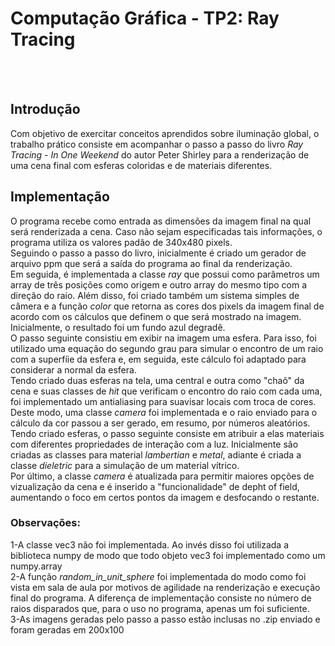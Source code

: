 # Computação Gráfica - TP2: Ray Tracing
<br>
<br>

## Introdução

Com objetivo de exercitar conceitos aprendidos sobre iluminação global, o trabalho prático consiste em acompanhar o passo a passo do livro *Ray Tracing - In One Weekend* do autor Peter Shirley para a renderização de uma cena final com esferas coloridas e de materiais diferentes.<br>

## Implementação

O programa recebe como entrada as dimensões da imagem final na qual será renderizada a cena. Caso não sejam especificadas tais informações, o programa utiliza os valores padão de 340x480 pixels.<br>
Seguindo o passo a passo do livro, inicialmente é criado um gerador de arquivo ppm que será a saída do programa ao final da renderização.<br>
Em seguida, é implementada a classe *ray* que possui como parâmetros um array de três posições como origem e outro array do mesmo tipo com a direção do raio. Além disso, foi criado também um sistema simples de câmera e a função *color* que retorna as cores dos pixels da imagem final de acordo com os cálculos que definem o que será mostrado na imagem. Inicialmente, o resultado foi um fundo azul degradê.<br>
O passo seguinte consistiu em exibir na imagem uma esfera. Para isso, foi utilizado uma equação do segundo grau para simular o encontro de um raio com a superfíie da esfera e, em seguida, este cálculo foi adaptado para considerar a normal da esfera.<br>
Tendo criado duas esferas na tela, uma central e outra como "chaõ" da cena e suas classes de *hit* que verificam o encontro do raio com cada uma, foi implementado um antialiasing para suavisar locais com troca de cores. Deste modo, uma classe *camera* foi implementada e o raio enviado para o cálculo da cor passou a ser gerado, em resumo, por números aleatórios.<br>
Tendo criado esferas, o passo seguinte consiste em atribuir a elas materiais com diferentes propriedades de interação com a luz. Inicialmente são criadas as classes para material *lambertian* e *metal*, adiante é criada a classe *dieletric* para a simulação de um material vítrico.<br>
Por último, a classe *camera* é atualizada para permitir maiores opções de vizualização da cena e é inserido a "funcionalidade" de depht of field, aumentando o foco em certos pontos da imagem e desfocando o restante.<br>

### Observações:

1-A classe vec3 não foi implementada. Ao invés disso foi utilizada a biblioteca numpy de modo que todo objeto vec3 foi implementado como um numpy.array<br>
2-A função *random_in_unit_sphere* foi implementada do modo como foi vista em sala de aula por motivos de agilidade na renderização e execução final do programa. A diferença de implementação consiste no número de raios disparados que, para o uso no programa, apenas um foi suficiente.<br>
3-As imagens geradas pelo passo a passo estão inclusas no .zip enviado e foram geradas em 200x100

